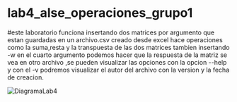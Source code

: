 # lab4_alse_operaciones_grupo1

#este laboratorio funciona insertando dos matrices por argumento que estan guardadas en 
un archivo.csv creado desde excel hace operaciones como la suma,resta y la transpuesta 
de las dos matrices tambien insertando -w en el cuarto argumento podemos hacer que la respuesta
de la matriz se vea en otro archivo ,se pueden visualizar las opciones con la opcion --help y 
con el -v podremos visualizar el autor del archivo con la version y la fecha de creacion.


![DiagramaLab4](https://user-images.githubusercontent.com/69492240/94836680-dff31080-03d8-11eb-9bea-a4d3472a92f2.jpg)
